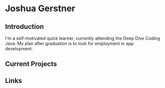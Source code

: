# Joshua Gerstner

## Introduction

I'm a self-motivated quick learner, currently attending the Deep Dive Coding Java. My plan after graduation is to look for employment in app development.

## Current Projects

## Links
